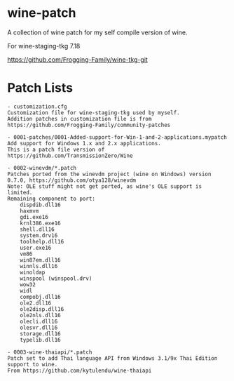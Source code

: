 # wine-patch

A collection of wine patch for my self compile version of wine.

For wine-staging-tkg 7.18

https://github.com/Frogging-Family/wine-tkg-git

# Patch Lists

    - customization.cfg
    Customization file for wine-staging-tkg used by myself.
    Addition patches in customization file is from https://github.com/Frogging-Family/community-patches

    - 0001-patches/0001-Added-support-for-Win-1-and-2-applications.mypatch
    Add support for Windows 1.x and 2.x applications.
    This is a patch file version of https://github.com/TransmissionZero/Wine

    - 0002-winevdm/*.patch
    Patches ported from the winevdm project (wine on Windows) version 0.7.0, https://github.com/otya128/winevdm
    Note: OLE stuff might not get ported, as wine's OLE support is limited.
    Remaining component to port:
        dispdib.dll16
        haxmvm
        gdi.exe16
        krnl386.exe16
        shell.dll16
        system.drv16
        toolhelp.dll16
        user.exe16
        vm86
        win87em.dll16
        winnls.dll16
        winoldap
        winspool (winspool.drv)
        wow32
        widl
        compobj.dll16
        ole2.dll16
        ole2disp.dll16
        ole2nls.dll16
        olecli.dll16
        olesvr.dll16
        storage.dll16
        typelib.dll16

    - 0003-wine-thaiapi/*.patch
    Patch set to add Thai language API from Windows 3.1/9x Thai Edition support to wine.
    From https://github.com/kytulendu/wine-thaiapi
